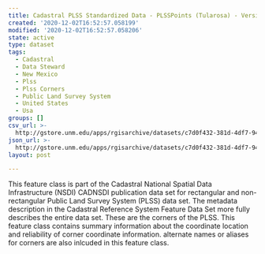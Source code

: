 ```yaml
---
title: Cadastral PLSS Standardized Data - PLSSPoints (Tularosa) - Version 1.1
created: '2020-12-02T16:52:57.058199'
modified: '2020-12-02T16:52:57.058206'
state: active
type: dataset
tags:
  - Cadastral
  - Data Steward
  - New Mexico
  - Plss
  - Plss Corners
  - Public Land Survey System
  - United States
  - Usa
groups: []
csv_url: >-
  http://gstore.unm.edu/apps/rgisarchive/datasets/c7d0f432-381d-4df7-9488-92b077225237/PLSSPoints_TULAROSA.derived.csv
json_url: >-
  http://gstore.unm.edu/apps/rgisarchive/datasets/c7d0f432-381d-4df7-9488-92b077225237/PLSSPoints_TULAROSA.derived.json
layout: post

---
```

 This feature class is part of the Cadastral National Spatial Data
                Infrastructure (NSDI) CADNSDI publication data set for rectangular and
                non-rectangular Public Land Survey System (PLSS) data set. The metadata description
                in the Cadastral Reference System Feature Data Set more fully describes the entire
                data set. These are the corners of the PLSS. This feature class contains summary
                information about the coordinate location and reliability of corner coordinate
                information. alternate names or aliases for corners are also inlcuded in this
                feature class. 
